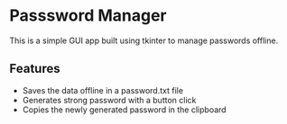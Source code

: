 # Passsword Manager
This is a simple GUI app built using tkinter to manage passwords offline.

## Features
* Saves the data offline in a password.txt file
* Generates strong password with a button click
* Copies the newly generated password in the clipboard